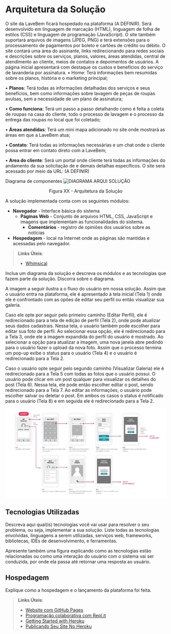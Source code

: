 # Arquitetura da Solução

O site da LaveBem ficará hospedado na plataforma (A DEFINIR). Será desenvolvido em linguagem de marcação (HTML), linguagem de folha de estilos (CSS) e linguagem de programação (JavaScript). O site também suportará arquivos de imagens (JPEG, PNG) e terá extensões para o processamento de pagamentos por boleto e cartões de crédito ou débito.
O site contará uma área do assinante, links redirecionando para redes sociais e descrições sobre os serviços, planos, valores, áreas atendidas, central de atendimento ao cliente, meios de contatos e depoimentos de usuários.
A página inicial apresentará com destaque os custos e benefícios do serviço de lavanderia por assinatura.
•	Home: Terá informações bem resumidas sobre os planos, história e o marketing principal;

• **Planos**: Terá todas as informações detalhadas dos serviços e seus benefícios, bem como informações sobre lavagem de peças de roupas avulsas, sem a necessidade de um plano de assinatura;

•	**Como funciona**: Terá um passo a passo detalhando como é feita a coleta de roupas na casa do cliente, todo o processo de lavagem e o processo da entrega das roupas no local que foi coletado;

•	**Áreas atendidas**: Terá um mini mapa adicionado no site onde mostrará as áreas em que a LaveBem atua;

•	**Contato**: Terá todas as informações necessárias e um chat onde o cliente possa entrar em contato direto com a LaveBem;

•	**Area do cliente**: Será um portal onde cliente terá todas as informações do andamento da sua solicitação de e demais detalhas específicos.
O site será acessado por meio da URL: (A DEFINIR) 

Diagrama de componentes
![DIAGRAMA ARQUI SOLUÇÃO](https://user-images.githubusercontent.com/81433012/118706422-b82dad00-b7ef-11eb-80c7-d7426a445308.png)

<center>Figura XX - Arquitetura da Solução</center>

A solução implementada conta com os seguintes módulos:
- **Navegador** - Interface básica do sistema  
  - **Páginas Web** - Conjunto de arquivos HTML, CSS, JavaScript e imagens que implementam as funcionalidades do sistema.
     - **Comentários** - registro de opiniões dos usuários sobre as notícias
 - **Hospedagem** - local na Internet onde as páginas são mantidas e acessadas pelo navegador. 

> **Links Úteis**:
>
> - [Whimsical](https://whimsical.com/)

Inclua um diagrama da solução e descreva os módulos e as tecnologias que fazem parte da solução. Discorra sobre o diagrama.

A imagem a seguir ilustra a o fluxo do usuário em nossa solução. Assim
que o usuário entra na plataforma, ele é apresentado à tela inicial
(Tela 1) onde ele é confrontado com as opões de editar seu perfil ou
então visualizar sua galeria.

Caso ele opte por seguir pelo primeiro caminho (Editar Perfil), ele é
redirecionado para a tela de edição de perfil (Tela 2), onde pode
atualizar seus dados cadastrais. Nessa tela, o usuário também pode
escolher para editar sua foto de perfil. Ao selecionar essa opção, ele é
redirecionado para a Tela 3, onde ele a imagem expandida do perfil do
usuário é mostrado. Ao selecionar a opção para atualizar a imagem, uma
nova janela abre pedindo para o usuário fazer o upload da nova foto.
Assim que o processo termina um pop-up exibe o status para o usuário
(Tela 4) e o usuário é redirecionado para a Tela 2.

Caso o usuário opte seguir pelo segundo caminho (Visualizar Galeria) ele
é redirecionado para a Tela 5 com todas as fotos que o usuário possui. O
usuário pode clicar em um post qualquer para visualizar os detalhes do
post (Tela 6). Nessa tela, ele pode então escolher editar o post, sendo
redirecionado para a Tela 7. Ao editar as informações, o usuário pode
escolher salvar ou deletar o post. Em ambos os casos o status é
notificado para o usuário (Tela 8) e em seguida ele é redirecionado
para a Tela 2.

![Exemplo de UserFlow](img/userflow.jpg)


## Tecnologias Utilizadas

Descreva aqui qual(is) tecnologias você vai usar para resolver o seu problema, ou seja, implementar a sua solução. Liste todas as tecnologias envolvidas, linguagens a serem utilizadas, serviços web, frameworks, bibliotecas, IDEs de desenvolvimento, e ferramentas.

Apresente também uma figura explicando como as tecnologias estão relacionadas ou como uma interação do usuário com o sistema vai ser conduzida, por onde ela passa até retornar uma resposta ao usuário.


## Hospedagem

Explique como a hospedagem e o lançamento da plataforma foi feita.

> **Links Úteis**:
>
> - [Website com GitHub Pages](https://pages.github.com/)
> - [Programação colaborativa com Repl.it](https://repl.it/)
> - [Getting Started with Heroku](https://devcenter.heroku.com/start)
> - [Publicando Seu Site No Heroku](http://pythonclub.com.br/publicando-seu-hello-world-no-heroku.html)
